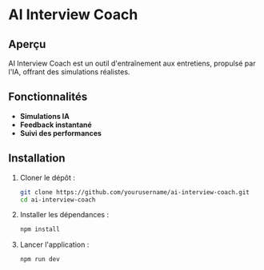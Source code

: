 # AI Interview Coach

## Aperçu
AI Interview Coach est un outil d'entraînement aux entretiens, propulsé par l'IA, offrant des simulations réalistes.

## Fonctionnalités
- **Simulations IA**
- **Feedback instantané**
- **Suivi des performances**


## Installation
1. Cloner le dépôt :
   ```sh
   git clone https://github.com/yourusername/ai-interview-coach.git
   cd ai-interview-coach
   ```
2. Installer les dépendances :
   ```sh
   npm install
   ```
3. Lancer l'application :
   ```sh
   npm run dev
   ```


